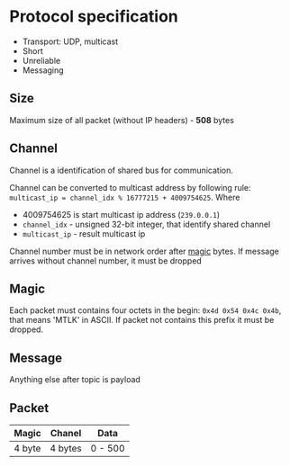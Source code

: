 
# Protocol specification

* Transport: UDP, multicast
* Short
* Unreliable
* Messaging

## Size

Maximum size of all packet (without IP headers) - **508** bytes

## Channel

Channel is a identification of shared bus for communication.

Channel can be converted to multicast address by following rule: `multicast_ip = channel_idx % 16777215 + 4009754625`.
Where 

* 4009754625 is start multicast ip address (`239.0.0.1`)
* `channel_idx` - unsigned 32-bit integer, that identify shared channel
* `multicast_ip` - result multicast ip

Channel number must be in network order after [magic](#magic) bytes. If message arrives without channel number, it must be dropped

## Magic

Each packet must contains four octets in the begin: `0x4d 0x54 0x4c 0x4b`, that means 'MTLK' in ASCII. If packet not contains this prefix it must be dropped.


## Message

Anything else after topic is payload


## Packet

| Magic  | Chanel   | Data
|--------|--------- |-----------|
| 4 byte | 4 bytes  | 0 - 500   |



